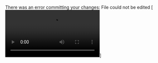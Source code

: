 There was an error committing your changes: File could not be edited
[![Preview Video](https://i.imgur.com/dKvikQF.mp4)]
